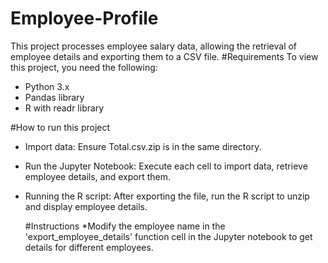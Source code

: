 # Employee-Profile
This project processes employee salary data, allowing the retrieval of employee details and exporting them to a CSV file.
#Requirements
To view this project, you need the following:
* Python 3.x
* Pandas library
* R with readr library

#How to run this project
* Import data: Ensure Total.csv.zip is in the same directory.
* Run the Jupyter Notebook: Execute each cell to import data, retrieve employee details, and export them.
* Running the R script: After exporting the file, run the R script to unzip and display employee details.

  #Instructions
  *Modify the employee name in the 'export_employee_details' function cell in the Jupyter notebook to get details for different employees.
